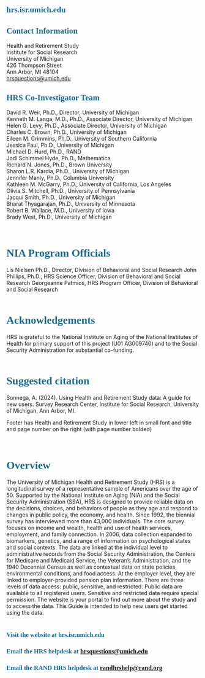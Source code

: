 <!-- Front Matter -->

<!-- TO DO: add HRS logo image -->

## <span style="color: #1c6c8c; font-family: cambria"> hrs.isr.umich.edu </span>
## <span style="color: #1c6c8c; font-family: cambria"> Contact Information </span>

<!-- TO DO: apply stylesheet across all text with endlines -->

Health and Retirement Study \
Institute for Social Research \
University of Michigan \
426 Thompson Street \
Ann Arbor, MI 48104 \
hrsquestions@umich.edu


## <span style="color: #1c6c8c; font-family: cambria"> HRS Co-Investigator Team </span>

<!-- TO DO: apply stylesheet across all text with endlines -->

David R. Weir, Ph.D., Director, University of Michigan \
Kenneth M. Langa, M.D., Ph.D., Associate Director, University  of Michigan \
Helen G. Levy, Ph.D., Associate Director, University of Michigan \
Charles C. Brown, Ph.D., University of Michigan \
Eileen M. Crimmins, Ph.D., University of Southern California \
Jessica Faul, Ph.D., University of Michigan \
Michael D. Hurd, Ph.D., RAND \
Jodi Schimmel Hyde, Ph.D., Mathematica \
Richard N. Jones, Ph.D., Brown University \
Sharon L.R. Kardia, Ph.D., University of Michigan \
Jennifer Manly, Ph.D., Columbia University \
Kathleen M. McGarry, Ph.D., University of California, Los Angeles \
Olivia S. Mitchell, Ph.D., University of Pennsylvania \
Jacqui Smith, Ph.D., University of Michigan \
Bharat Thyagarajan, Ph.D., University of Minnesota \
Robert B. Wallace, M.D., University of Iowa \
Brady West, Ph.D., University of Michigan


<br>


# <span style="color: #1c6c8c; font-family: cambria"> NIA Program Officials </span>

<div class="hrs-text">
Lis Nielsen Ph.D., Director, Division of Behavioral and Social Research
John Phillips, Ph.D., HRS Science Officer, Division of Behavioral and Social Research
Georgeanne Patmios, HRS Program Officer, Division of Behavioral and Social Research
</div>


<br>


# <span style="color: #1c6c8c; font-family: cambria">Acknowledgements</span>

<div class="hrs-text">
HRS is grateful to the National Institute on Aging of the National Institutes of Health for primary support of this project (U01 AG009740) and to the Social Security Administration for substantial co-funding.
</div>

<br>


# <span style="color: #1c6c8c; font-family: cambria">Suggested citation</span>

<div class="hrs-text">
Sonnega, A. (2024). Using Health and Retirement Study data: A guide for new users. Survey Research Center, Institute for Social Research, University of Michigan, Ann Arbor, MI.

Footer has Health and Retirement Study in lower left in small font and title and page number on the right (with page number bolded)
</div>


<br>


# <span style="color: #1c6c8c; font-family: cambria">Overview</span>



<div class="hrs-text">
The University of Michigan Health and Retirement Study (HRS) is a longitudinal survey of a representative sample of Americans over the age of 50.  Supported by the National Institute on Aging (NIA) and the Social Security Administration (SSA), HRS is designed to provide reliable data on the decisions, choices, and behaviors of people as they age and respond to changes in public policy, the economy, and health. Since 1992, the biennial survey has interviewed more than 43,000 individuals. The core survey focuses on income and wealth, health and use of health services, employment, and family connection. In 2006, data collection expanded to biomarkers, genetics, and a range of information on psychological states and social contexts. The data are linked at the individual level to administrative records from the Social Security Administration, the Centers for Medicare and Medicaid Service, the Veteran’s Administration, and the 1940 Decennial Census as well as contextual data on state policies, environmental conditions, and food access. At the employer level, they are linked to employer-provided pension plan information. There are three levels of data access: public, sensitive, and restricted. Public data are available to all registered users. Sensitive and restricted data require special permission. The website is your portal to find out more about the study and to access the data. This Guide is intended to help new users get started using the data.
</div>

<br>

<!-- TO DO: centering each header below -->

### <span style="color: #1c6c8c; font-family: cambria; text-align: center;"> Visit the website at hrs.isr.umich.edu </span>

### <span style="color: #1c6c8c; font-family: cambria"> Email the HRS helpdesk at hrsquestions@umich.edu </span> 

### <span style="color: #1c6c8c; font-family: cambria"> Email the RAND HRS helpdesk at randhrshelp@rand.org </span>
